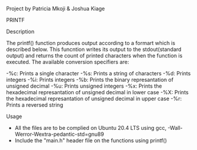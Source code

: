 Project by Patricia Mkoji & Joshua Kiage


PRINTF

Description

The printf()  function produces output according to a formart which is described below. This funcntion writes its output to the stdout(standard output) and returns the count of printed characters when the function is executed. 
The available conversion specifiers are:

-%c: Prints a single character
-%s: Prints a string of characters
-%d: Prints integers
-%i: Prints integers
-%b: Prints the binary represantation of unsigned decimal
-%u: Prints unsigned integers
-%x: Prints the hexadecimal represantation of unsigned decimal in lower case
-%X: Prints the hexadecimal represantation of unsigned decimal in upper case
-%r: Prints a reversed string

Usage

- All the files are to be complied on Ubuntu 20.4 LTS using gcc, -Wall-Werror-Wextra-pedantic-std=gnu89
- Include the "main.h" header file on the functions using printf()
